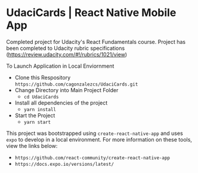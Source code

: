 # UdaciCards | React Native Mobile App

Completed project for Udacity's React Fundamentals course. Project has been completed to Udacity rubric specifications (https://review.udacity.com/#!/rubrics/1021/view)

To Launch Application in Local Enviornment
 * Clone this Respository
  `https://github.com/cagonzalezcs/UdaciCards.git`
 * Change Directory into Main Project Folder
    * `cd UdaciCards`
 * Install all dependencies of the project
    * `yarn install`
 * Start the Project
 	* `yarn start`

This project was bootstrapped using `create-react-native-app` and uses `expo` to develop in a local environment. For more information on these tools, view the links below:
 * `https://github.com/react-community/create-react-native-app`
 * `https://docs.expo.io/versions/latest/`
